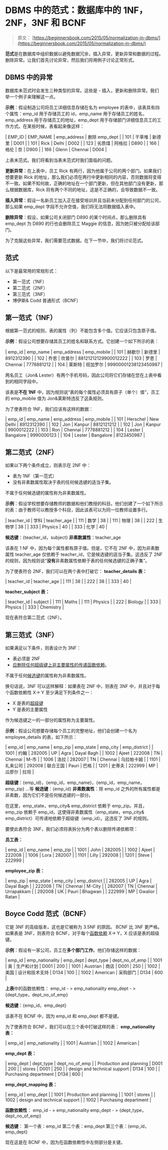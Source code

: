 # DBMS 中的范式：数据库中的 1NF，2NF，3NF 和 BCNF

> 原文： [https://beginnersbook.com/2015/05/normalization-in-dbms/](https://beginnersbook.com/2015/05/normalization-in-dbms/)

**范式**是在数据库中组织数据以避免数据冗余，插入异常，更新异常和数据的过程。删除异常。让我们首先讨论异常，然后我们将用例子讨论正常形式。

## DBMS 中的异常

数据库未范式时会发生三种类型的异常。这些是 - 插入，更新和删除异常。我们举一个例子来理解这一点。

**示例**：假设制造公司将员工详细信息存储在名为 employee 的表中，该表具有四个属性：emp_id 用于存储员工的 id，emp_name 用于存储员工的姓名，emp_address 用于存储员工的地址，emp_dept 用于存储部门详细信息员工的工作方式。在某些时候，表看起来像这样：

| EMP_ID | EMP_NAME | emp_address | 删除 emp_dept |
| 101 | 干草堆 | 新德里 | D001 |
| 101 | Rick | Delhi | D002 |
| 123 | 劣质煤 | 阿格拉 | D890 |
| 166 | 格伦 | 奈 | D900 |
| 166 | Glenn | Chennai | D004 |

上表未范式。我们将看到当表未范式时我们面临的问题。

**更新异常**：在上表中，员工 Rick 有两行，因为他属于公司的两个部门。如果我们想要更新 Rick 的地址，那么我们必须在两行中更新相同的内容，否则数据将变得不一致。如果不知何故，正确的地址在一个部门更新，但在其他部门没有更新，那么根据数据库，Rick 将有两个不同的地址，这是不正确的，会导致数据不一致。

**插入异常**：假设一名新员工加入正在接受培训并且当前未分配到任何部门的公司，那么如果 emp_dept 字段不允许空值，我们将无法将数据插入表中。

**删除异常**：假设，如果公司关闭部门 D890 的某个时间点，那么删除具有 emp_dept 为 D890 的行也会删除员工 Maggie 的信息，因为她只被分配给该部门。

为了克服这些异常，我们需要范式数据。在下一节中，我们将讨论范式。

## 范式

以下是最常用的常规形式：

*   第一范式（1NF）
*   第二范式（2NF）
*   第三范式（3NF）
*   博伊斯&amp; Codd 普通形式（BCNF）

## 第一范式（1NF）

根据第一范式的规则，表的属性（列）不能包含多个值。它应该只包含原子值。

**示例**：假设公司想要存储其员工的姓名和联系方式。它创建一个如下所示的表：

| emp_id | emp_name | emp_address | emp_mobile |
| 101 | 赫歇尔 | 新德里 | 8912312390 |
| 102 | 乔恩 | 坎普尔 | 88121212129900012222 |
| 103 | 罗恩 | Chennai | 7778881212 |
| 104 | 莱斯特 | 班加罗尔 | 99900001238123450987 |

两名员工（Jon&amp; Lester）有两个手机号码，因此公司将它们存储在您在上表中看到的相同字段中。

该表是**不在 1NF** 中，因为规则说“表的每个属性必须具有原子（单个）值”，员工的 emp_mobile 值为 Jon&amp;莱斯特违反了这条规则。

为了使表符合 1NF，我们应该有这样的数据：

| emp_id | emp_name | emp_address | emp_mobile |
| 101 | Herschel | New Delhi | 8912312390 |
| 102 | Jon | Kanpur | 8812121212 |
| 102 | Jon | Kanpur | 9900012222 |
| 103 | Ron | Chennai | 7778881212 |
| 104 | Lester | Bangalore | 9990000123 |
| 104 | Lester | Bangalore | 8123450987 |

## 第二范式（2NF）

如果以下两个条件成立，则表示在 2NF 中：

*   表为 1NF（第一范式）
*   没有非素数属性取决于表的任何候选键的适当子集。

不属于任何候选键的属性称为非素数属性。

**示例**：假设学校想要存储教师的数据和他们教授的科目。他们创建了一个如下所示的表：由于教师可以​​教授多个科目，因此该表可以为同一位教师设置多行。

| teacher_id | 学科 | teacher_age |
| 111 | 数学 | 38 |
| 111 | 物理 | 38 |
| 222 | 生物学 | 38 |
| 333 | Physics | 40 |
| 333 | 化学 | 40 |

**候选键**：{teacher_id，subject}
**非素数属性**：teacher_age

该表在 1 NF 中，因为每个属性都有原子值。但是，它不在 2NF 中，因为非素数属性 teacher_age 仅依赖于 teacher_id，它是候选键的适当子集。这违反了 2NF 的规则，因为规则说“**没有**非素数属性依赖于表的任何候选键的正确子集”。

为了使表符合 2NF，我们可以在两个表中打破它：
**teacher_details 表：**

| teacher_id | teacher_age |
| 111 | 38 |
| 222 | 38 |
| 333 | 40 |

**teacher_subject 表：**

| teacher_id | subject |
| 111 | Maths |
| 111 | Physics |
| 222 | Biology |
| 333 | Physics |
| 333 | Chemistry |

现在表符合第二范式（2NF）。

## 第三范式（3NF）

如果满足以下条件，则表设计为 3NF：

*   表必须是 2NF
*   [应删除任何超级键上非主要属性的传递函数依赖](https://beginnersbook.com/2015/04/transitive-dependency-in-dbms/)。

不属于任何[候选键](https://beginnersbook.com/2015/04/candidate-key-in-dbms/)的属性称为非素数属性。

换句话说，3NF 可以这样解释：如果表在 2NF 中，则表在 3NF 中，并且对于每个函数依赖性 X-&gt; Y 至少满足下列条件之一：

*   X 是表的[超级键](https://beginnersbook.com/2015/04/super-key-in-dbms/)
*   Y 是表的主要属性

作为候选键之一的一部分的属性称为主要属性。

**示例**：假设公司想要存储每个员工的完整地址，他们会创建一个名为 employee_details 的表，如下所示：

| emp_id | emp_name | emp_zip | emp_state | emp_city | emp_district |
| 1001 | 约翰 | 282005 | UP | Agra | Dayal Bagh |
| 1002 | Ajeet | 222008 | TN | Chennai | M-市 |
| 1006 | 洛拉 | 282007 | TN | Chennai | 乌拉帕卡姆 |
| 1101 | 礼来公司 | 292008 | 联合王国 | Pauri | 巴格 |
| 1201 | 史蒂夫 | 222999 | MP | 瓜廖尔 | 拉坦 |

**超级键**：{emp_id}，{emp_id，emp_name}，{emp_id，emp_name，emp_zip} ...等
**候选键**：{emp_id}
**非素数属性**：除 emp_id 之外的所有属性都是非素数，因为它们不是任何候选键的一部分。

在这里，emp_state，emp_city&amp; emp_district 依赖于 emp_zip。并且，emp_zip 依赖于 emp_id，这使得非素数属性（emp_state，emp_city&amp; emp_district）可传递地依赖于超级键（emp_id）。这违反了 3NF 的规则。

要使此表符合 3NF，我们必须将表拆分为两个表以删除传递依赖项：

**员工表：**

| emp_id | emp_name | emp_zip |
| 1001 | John | 282005 |
| 1002 | Ajeet | 222008 |
| 1006 | Lora | 282007 |
| 1101 | Lilly | 292008 |
| 1201 | Steve | 222999 |

**employee_zip 表：**

| emp_zip | emp_state | emp_city | emp_district |
| 282005 | UP | Agra | Dayal Bagh |
| 222008 | TN | Chennai | M-City |
| 282007 | TN | Chennai | Urrapakkam |
| 292008 | UK | Pauri | Bhagwan |
| 222999 | MP | Gwalior | Ratan |

## Boyce Codd 范式（BCNF）

它是 3NF 的高级版本，这也是它被称为 3.5NF 的原因。 BCNF 比 3NF 更严格。如果表是 3NF，则表符合 BCNF，对于每个[函数依赖](https://beginnersbook.com/2015/04/functional-dependency-in-dbms/) X-&gt; Y，X 应该是表的超级键。

**示例**：假设有一家公司，员工在**多个部门工作**。他们存储这样的数据：

| emp_id | emp_nationality | emp_dept | dept_type | dept_no_of_emp |
| 1001 | 奥 | 生产和计划 | D001 | 200 |
| 1001 | Austrian | 商店 | D001 | 250 |
| 1002 | 美国 | 设计和技术支持 | D134 | 100 |
| 1002 | American | 采购部门 | D134 | 600 |

**上表**中的函数依赖性：
emp_id - &gt; emp_nationality
emp_dept - &gt; {dept_type，dept_no_of_emp}

**候选键**：{emp_id，emp_dept}

该表不在 BCNF 中，因为 emp_id 和 emp_dept 都不是键。

为了使表符合 BCNF，我们可以在三个表中打破这样的表：
**emp_nationality 表：**

| emp_id | emp_nationality |
| 1001 | Austrian |
| 1002 | American |

**emp_dept 表：**

| emp_dept | dept_type | dept_no_of_emp |
| Production and planning | D001 | 200 |
| stores | D001 | 250 |
| design and technical support | D134 | 100 |
| Purchasing department | D134 | 600 |

**emp_dept_mapping 表：**

| emp_id | emp_dept |
| 1001 | Production and planning |
| 1001 | stores |
| 1002 | design and technical support |
| 1002 | Purchasing department |

**函数依赖性**：
emp_id - &gt; emp_nationality
emp_dept - &gt; {dept_type，dept_no_of_emp}

**候选键**：
第一个表：emp_id
第二个表：emp_dept
第三个表：{emp_id，emp_dept}

现在这是在 BCNF 中，因为在函数依赖性中左侧部分是关键。